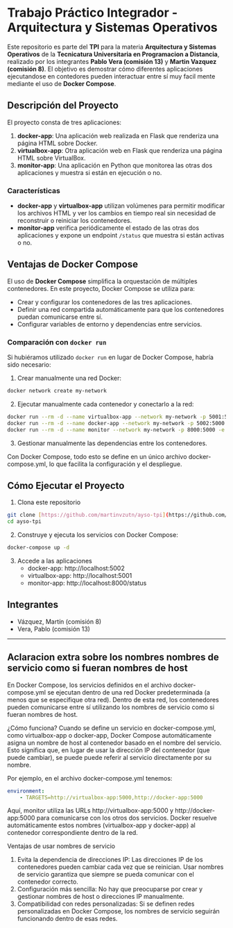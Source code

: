 # Trabajo Práctico Integrador - Arquitectura y Sistemas Operativos

Este repositorio es parte del **TPI** para la materia **Arquitectura y Sistemas Operativos** de la **Tecnicatura Universitaria en Programacion a Distancia**, realizado por los integrantes **Pablo Vera (comisión 13)** y **Martin Vazquez (comisión 8)**. El objetivo es demostrar cómo diferentes aplicaciones ejecutandose en contedores pueden interactuar entre sí muy facil mente mediante el uso de **Docker Compose**.

## Descripción del Proyecto

El proyecto consta de tres aplicaciones:

1. **docker-app**: Una aplicación web realizada en Flask que renderiza una página HTML sobre Docker.
2. **virtualbox-app**: Otra aplicación web en Flask que renderiza una página HTML sobre VirtualBox.
3. **monitor-app**: Una aplicación en Python que monitorea las otras dos aplicaciones y muestra si están en ejecución o no.

### Características

- **docker-app** y **virtualbox-app** utilizan volúmenes para permitir modificar los archivos HTML y ver los cambios en tiempo real sin necesidad de reconstruir o reiniciar los contenedores.
- **monitor-app** verifica periódicamente el estado de las otras dos aplicaciones y expone un endpoint `/status` que muestra si están activas o no.

## Ventajas de Docker Compose

El uso de **Docker Compose** simplifica la orquestación de múltiples contenedores. En este proyecto, Docker Compose se utiliza para:

- Crear y configurar los contenedores de las tres aplicaciones.
- Definir una red compartida automáticamente para que los contenedores puedan comunicarse entre sí.
- Configurar variables de entorno y dependencias entre servicios.

### Comparación con `docker run`

Si hubiéramos utilizado `docker run` en lugar de Docker Compose, habría sido necesario:

1. Crear manualmente una red Docker:
```sh
docker network create my-network
```

2. Ejecutar manualmente cada contenedor y conectarlo a la red:
```sh
docker run --rm -d --name virtualbox-app --network my-network -p 5001:5000 -v $(pwd)/virtualbox-app:/app virtualbox-app
docker run --rm -d --name docker-app --network my-network -p 5002:5000 -v $(pwd)/docker-app:/app docker-app
docker run --rm -d --name monitor --network my-network -p 8000:5000 -e TARGETS=http://virtualbox-app:5000,http://docker-app:5000 -e INTERVAL=10 monitor-app
```
3. Gestionar manualmente las dependencias entre los contenedores.

Con Docker Compose, todo esto se define en un único archivo docker-compose.yml, lo que facilita la configuración y el despliegue.

## Cómo Ejecutar el Proyecto
1. Clona este repositorio
```sh
git clone [https://github.com/martinvzutn/ayso-tpi](https://github.com/martinvzutn/ayso-tpi)
cd ayso-tpi
```

2. Construye y ejecuta los servicios con Docker Compose:

```sh
docker-compose up -d
```

3. Accede a las aplicaciones
    - docker-app: http://localhost:5002
    - virtualbox-app: http://localhost:5001
    - monitor-app: http://localhost:8000/status

## Integrantes
- Vázquez, Martín (comisión 8)
- Vera, Pablo (comisión 13)




<hr>

## Aclaracion extra sobre los nombres nombres de servicio como si fueran nombres de host
En Docker Compose, los servicios definidos en el archivo docker-compose.yml se ejecutan dentro de una red Docker predeterminada (a menos que se especifique otra red). Dentro de esta red, los contenedores pueden comunicarse entre sí utilizando los nombres de servicio como si fueran nombres de host.

¿Cómo funciona?
Cuando se define un servicio en docker-compose.yml, como virtualbox-app o docker-app, Docker Compose automáticamente asigna un nombre de host al contenedor basado en el nombre del servicio. Esto significa que, en lugar de usar la dirección IP del contenedor (que puede cambiar), se puede puede referir al servicio directamente por su nombre.

Por ejemplo, en el archivo docker-compose.yml tenemos:

```yml
environment:  
    - TARGETS=http://virtualbox-app:5000,http://docker-app:5000
```
Aquí, monitor utiliza las URLs http://virtualbox-app:5000 y http://docker-app:5000 para comunicarse con los otros dos servicios. Docker resuelve automáticamente estos nombres (virtualbox-app y docker-app) al contenedor correspondiente dentro de la red.

Ventajas de usar nombres de servicio
1. Evita la dependencia de direcciones IP: Las direcciones IP de los contenedores pueden cambiar cada vez que se reinician. Usar nombres de servicio garantiza que siempre se pueda comunicar con el contenedor correcto.
2. Configuración más sencilla: No hay que preocuparse por crear y gestionar nombres de host o direcciones IP manualmente.
3. Compatibilidad con redes personalizadas: Si se definen redes personalizadas en Docker Compose, los nombres de servicio seguirán funcionando dentro de esas redes.